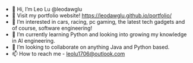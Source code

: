 - 👋 Hi, I’m Leo Lu @leodawglu
- 🔗 Visit my portfolio website! https://leodawglu.github.io/portfolio/
- 👀 I’m interested in cars, racing, pc gaming, the latest tech gadgets and of course, software engineering!
- 🌱 I’m currently learning Python and looking into growing my knowledge in AI engineering.
- 💞️ I’m looking to collaborate on anything Java and Python based.
- 📫 How to reach me - leolu1706@outlook.com

<!---
leodawglu/leodawglu is a ✨ special ✨ repository because its `README.md` (this file) appears on your GitHub profile.
You can click the Preview link to take a look at your changes.
--->

